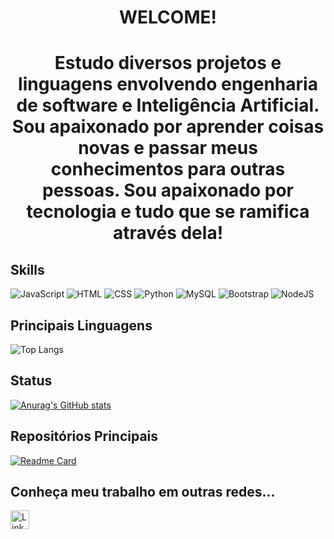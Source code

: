 <h1 align='center'>WELCOME!</h1>
<h1 align='center'>Estudo diversos projetos e linguagens envolvendo engenharia de software e Inteligência Artificial. Sou apaixonado por aprender coisas novas e passar meus conhecimentos para outras pessoas. Sou apaixonado por tecnologia e tudo que se ramifica através dela!</h1>

## Skills

![JavaScript](https://img.shields.io/badge/JavaScript-323330?style=for-the-badge&logo=javascript&logoColor=F7DF1E)
![HTML](https://img.shields.io/badge/HTML5-E34F26?style=for-the-badge&logo=html5&logoColor=white)
![CSS](https://img.shields.io/badge/CSS3-1572B6?style=for-the-badge&logo=css3&logoColor=white)
![Python](https://img.shields.io/badge/Python-FFD43B?style=for-the-badge&logo=python&logoColor=blue)
![MySQL](https://img.shields.io/badge/MySQL-005C84?style=for-the-badge&logo=mysql&logoColor=white)
![Bootstrap](https://img.shields.io/badge/Bootstrap-563D7C?style=for-the-badge&logo=bootstrap&logoColor=white)
![NodeJS](https://img.shields.io/badge/Node%20js-339933?style=for-the-badge&logo=nodedotjs&logoColor=white)


## Principais Linguagens
![Top Langs](https://github-readme-stats.vercel.app/api/top-langs/?username=MatheusArtur0&langs_count=8&theme=dark)

## Status
[![Anurag's GitHub stats](https://github-readme-stats.vercel.app/api?username=MatheusArtur0&show_icons=true&theme=dark)](https://github.com/anuraghazra/github-readme-stats)

## Repositórios Principais
[![Readme Card](https://github-readme-stats.vercel.app/api/pin/?username=MatheusArtur0&repo=repositorio-teste&theme=dark)](https://github.com/anuraghazra/github-readme-stats)

## Conheça meu trabalho em outras redes...
[<img src='https://img.shields.io/badge/LinkedIn-0077B5?style=for-the-badge&logo=linkedin&logoColor=white' alt='LinkeDin' height='30'>](https://www.linkedin.com/in/matheus-silva-119712216/)

